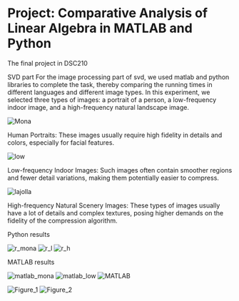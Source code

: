 # Project: Comparative Analysis of Linear Algebra in MATLAB and Python
The final project in DSC210


SVD part
For the image processing part of svd, we used matlab and python libraries to complete the task, thereby comparing the running times in different languages ​​and different image types.
In this experiment, we selected three types of images: a portrait of a person, a low-frequency indoor image, and a high-frequency natural landscape image.

![Mona](https://github.com/Igotoschoolbybye/DSC210_project/assets/87763340/47ce6201-b210-4cb1-8be8-086015235abc)

Human Portraits: These images usually require high fidelity in details and colors, especially for facial features.

![low](https://github.com/Igotoschoolbybye/DSC210_project/assets/87763340/885fda6d-dee1-4dbb-b4ab-f63916e8072e)

Low-frequency Indoor Images: Such images often contain smoother regions and fewer detail variations, making them potentially easier to compress.

![lajolla](https://github.com/Igotoschoolbybye/DSC210_project/assets/87763340/296a71c4-add2-4303-b989-0595f1a094de)

High-frequency Natural Scenery Images: These types of images usually have a lot of details and complex textures, posing higher demands on the fidelity of the compression algorithm.

Python results

![r_mona](https://github.com/Igotoschoolbybye/DSC210_project/assets/87763340/4492f1cb-263f-4687-9905-2019bceb0d06)
![r_l](https://github.com/Igotoschoolbybye/DSC210_project/assets/87763340/3ed7cd27-1152-4cbd-ba5c-568b80be3865)
![r_h](https://github.com/Igotoschoolbybye/DSC210_project/assets/87763340/079cddc1-08dd-4d4a-925d-4316f90aae61)

MATLAB results

![matlab_mona](https://github.com/Igotoschoolbybye/DSC210_project/assets/87763340/94148111-64d2-47b3-b16b-25b7ec342599)
![matlab_low](https://github.com/Igotoschoolbybye/DSC210_project/assets/87763340/9f718ada-3c86-4dd5-aaf8-814e549e2826)
![MATLAB](https://github.com/Igotoschoolbybye/DSC210_project/assets/87763340/5ee7bac4-e294-4126-ba7c-b65783d1384d)

![Figure_1](https://github.com/Igotoschoolbybye/DSC210_project/assets/87763340/5b36225c-f0ee-4115-af19-ef9bef2913ce)
![Figure_2](https://github.com/Igotoschoolbybye/DSC210_project/assets/87763340/0af6e9b5-0500-4d6f-9d6f-e7be641e6e79)
